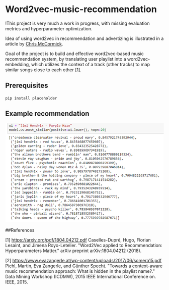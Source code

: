 # Word2vec-music-recommendation

!This project is very much a work in progress, with missing evaluation metrics and hyperparameter optimization. 

Idea of using word2vec in recommendation and advertizing is illustrated in a article by
[Chris McCormick](http://mccormickml.com/2018/06/15/applying-word2vec-to-recommenders-and-advertising/).

Goal of the project is to build and effective word2vec-based music recommendation system, by 
translating user playlist into a word2vec-embedding, which utilizes the context of a track (other tracks)
to map similar songs close to each other [1].

## Prerequisites

`pip install placeholder`

## Example recommendation

![](examplerec.PNG)


##References

[1] https://arxiv.org/pdf/1804.04212.pdf Caselles-Dupré, Hugo, Florian Lesaint, and Jimena Royo-Letelier. "Word2Vec applied to Recommendation: Hyperparameters Matter." arXiv preprint arXiv:1804.04212 (2018).

[2] https://www.evazangerle.at/wp-content/uploads/2017/06/somera15.pdf Pichl, Martin, Eva Zangerle, and Günther Specht. "Towards a context-aware music recommendation approach: What is hidden in the playlist name?." Data Mining Workshop (ICDMW), 2015 IEEE International Conference on. IEEE, 2015.





